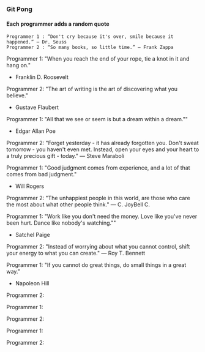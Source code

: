 ### Git Pong
#### Each programmer adds a random quote

```Example:
Programmer 1 : “Don't cry because it's over, smile because it happened.” ― Dr. Seuss
Programmer 2 : “So many books, so little time.” ― Frank Zappa
```

Programmer 1: "When you reach the end of your rope, tie a knot in it and hang on."
- Franklin D. Roosevelt

Programmer 2: "The art of writing is the art of discovering what you believe."
- Gustave Flaubert

Programmer 1: "All that we see or seem is but a dream within a dream.""
- Edgar Allan Poe

Programmer 2: "Forget yesterday - it has already forgotten you. Don't sweat tomorrow - you haven't even met. Instead, open your eyes and your heart to a truly precious gift - today."
― Steve Maraboli

Programmer 1: "Good judgment comes from experience, and a lot of that comes from bad judgment."
- Will Rogers

Programmer 2: "The unhappiest people in this world, are those who care the most about what other people think."
― C. JoyBell C.

Programmer 1: "Work like you don't need the money. Love like you've never been hurt. Dance like nobody's watching.""
- Satchel Paige

Programmer 2: "Instead of worrying about what you cannot control, shift your energy to what you can create."
― Roy T. Bennett

Programmer 1: "If you cannot do great things, do small things in a great way."
- Napoleon Hill

Programmer 2:

Programmer 1:

Programmer 2:

Programmer 1:

Programmer 2:
